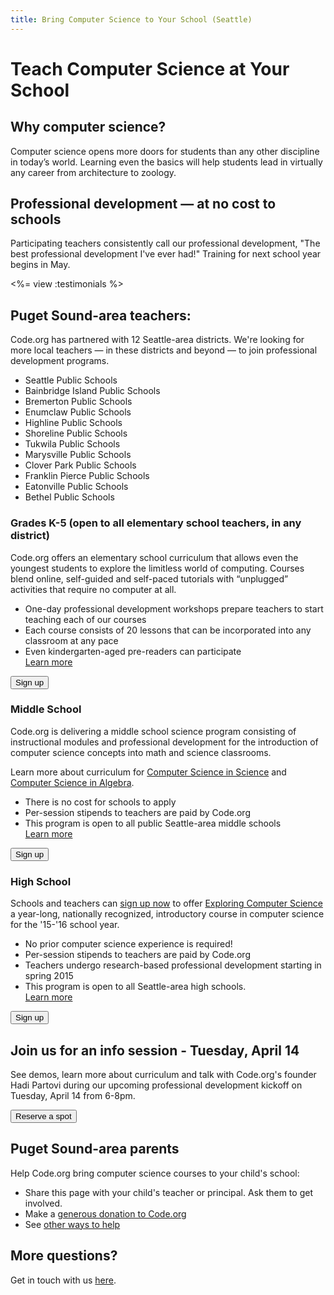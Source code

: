 ```yaml
---
title: Bring Computer Science to Your School (Seattle)
---
```


# Teach Computer Science at Your School

## Why computer science?

Computer science opens more doors for students than any other discipline in today’s world. Learning even the basics will help students lead in virtually any career  from architecture to zoology.

## Professional development — at no cost to schools
Participating teachers consistently call our professional development, "The best professional development I've ever had!" Training for next school year begins in May.

<%= view :testimonials %>

## Puget Sound-area teachers:

Code.org has partnered with 12 Seattle-area districts. We're looking for more local teachers — in these districts and beyond — to join professional development programs. 

- Seattle Public Schools
- Bainbridge Island Public Schools
- Bremerton Public Schools
- Enumclaw Public Schools
- Highline Public Schools
- Shoreline Public Schools
- Tukwila Public Schools
- Marysville Public Schools
- Clover Park Public Schools
- Franklin Pierce Public Schools
- Eatonville Public Schools
- Bethel Public Schools

### Grades K-5 (open to all elementary school teachers, in any district)

Code.org offers an elementary school curriculum that allows even the youngest students to explore the limitless world of computing. Courses blend online, self-guided and self-paced tutorials with “unplugged” activities that require no computer at all.

- One-day professional development workshops prepare teachers to start teaching each of our courses
- Each course consists of 20 lessons that can be incorporated into any classroom at any pace
- Even kindergarten-aged pre-readers can participate<br />
[Learn more](/k5)

[<button>Sign up</button>](/professional-development-workshops)


### Middle School

Code.org is delivering a middle school science program consisting of instructional modules and professional development for the introduction of computer science concepts into math and science classrooms.

Learn more about curriculum for [Computer Science in Science](/curriculum/mss) and [Computer Science in Algebra](/curriculum/msm).

- There is no cost for schools to apply
- Per-session stipends to teachers are paid by Code.org
- This program is open to all public Seattle-area middle schools<br />
[Learn more](/educate/professional-development)

[<button>Sign up</button>](http://www.jotformpro.com/form/50198109848969)

### High School
Schools and teachers can [sign up now](http://www.jotformpro.com/form/50198109848969) to offer [Exploring Computer Science](http://exploringcs.org/curriculum) a year-long, nationally recognized, introductory course in computer science for the '15-'16 school year.

- No prior computer science experience is required!
- Per-session stipends to teachers are paid by Code.org
- Teachers undergo research-based professional development starting in spring 2015
- This program is open to all Seattle-area high schools.<br />
[Learn more](/educate/professional-development)

[<button>Sign up</button>](http://www.jotformpro.com/form/50198109848969)


## Join us for an info session - Tuesday, April 14

See demos, learn more about curriculum and talk with Code.org's founder Hadi Partovi during our upcoming professional development kickoff on Tuesday, April 14 from 6-8pm.

[<button>Reserve a spot</button>](https://www.eventbrite.com/e/codeorgs-puget-sound-kickoff-tickets-16403153273)


## Puget Sound-area parents

Help Code.org bring computer science courses to your child's school:

* Share this page with your child's teacher or principal. Ask them to get involved.
* Make a [generous donation to Code.org](/donate)
* See [other ways to help](/help)

## More questions?

Get in touch with us [here](http://support.code.org/).

